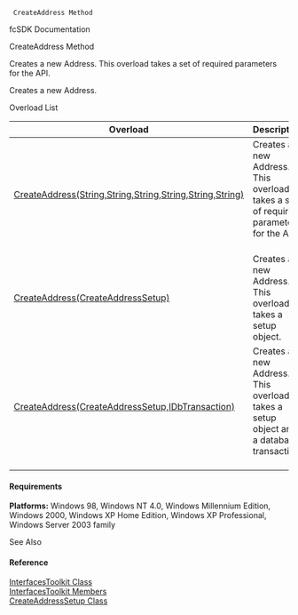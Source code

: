 ﻿     CreateAddress Method                                                   

fcSDK Documentation

CreateAddress Method

Creates a new Address. This overload takes a set of required parameters for the API.

Creates a new Address.

Overload List

| Overload | Description |
| --- | --- |
| [CreateAddress(String,String,String,String,String,String)](FChoice.Toolkits.Clarify~FChoice.Toolkits.Clarify.Interfaces.InterfacesToolkit~CreateAddress(String,String,String,String,String,String).md) | Creates a new Address. This overload takes a set of required parameters for the API.   |
| [CreateAddress(CreateAddressSetup)](FChoice.Toolkits.Clarify~FChoice.Toolkits.Clarify.Interfaces.InterfacesToolkit~CreateAddress(CreateAddressSetup).md) | Creates a new Address. This overload takes a setup object.   |
| [CreateAddress(CreateAddressSetup,IDbTransaction)](FChoice.Toolkits.Clarify~FChoice.Toolkits.Clarify.Interfaces.InterfacesToolkit~CreateAddress(CreateAddressSetup,IDbTransaction).md) | Creates a new Address. This overload takes a setup object and a database transaction.   |

#### Requirements

**Platforms:** Windows 98, Windows NT 4.0, Windows Millennium Edition, Windows 2000, Windows XP Home Edition, Windows XP Professional, Windows Server 2003 family

See Also

#### Reference

[InterfacesToolkit Class](FChoice.Toolkits.Clarify~FChoice.Toolkits.Clarify.Interfaces.InterfacesToolkit.md)  
[InterfacesToolkit Members](FChoice.Toolkits.Clarify~FChoice.Toolkits.Clarify.Interfaces.InterfacesToolkit_members.md)  
[CreateAddressSetup Class](FChoice.Toolkits.Clarify~FChoice.Toolkits.Clarify.Interfaces.CreateAddressSetup.md)